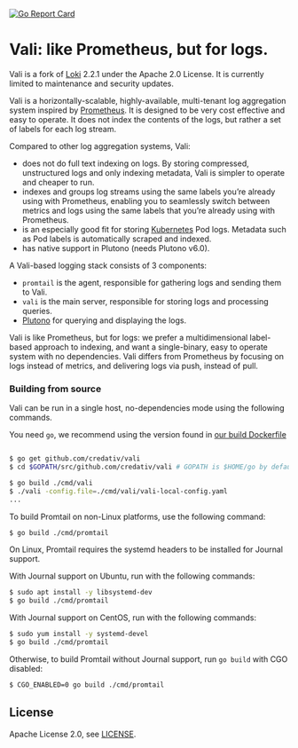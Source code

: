 <a href="https://goreportcard.com/report/github.com/credativ/vali"><img src="https://goreportcard.com/badge/github.com/credativ/vali" alt="Go Report Card" /></a>

# Vali: like Prometheus, but for logs.

Vali is a fork of [Loki](https://github.com/grafana/loki/) 2.2.1 under the Apache 2.0 License.
It is currently limited to maintenance and security updates.

Vali is a horizontally-scalable, highly-available, multi-tenant log aggregation system inspired by [Prometheus](https://prometheus.io/).
It is designed to be very cost effective and easy to operate.
It does not index the contents of the logs, but rather a set of labels for each log stream.

Compared to other log aggregation systems, Vali:

- does not do full text indexing on logs. By storing compressed, unstructured logs and only indexing metadata, Vali is simpler to operate and cheaper to run.
- indexes and groups log streams using the same labels you’re already using with Prometheus, enabling you to seamlessly switch between metrics and logs using the same labels that you’re already using with Prometheus.
- is an especially good fit for storing [Kubernetes](https://kubernetes.io/) Pod logs. Metadata such as Pod labels is automatically scraped and indexed.
- has native support in Plutono (needs Plutono v6.0).

A Vali-based logging stack consists of 3 components:

- `promtail` is the agent, responsible for gathering logs and sending them to Vali.
- `vali` is the main server, responsible for storing logs and processing queries.
- [Plutono](https://github.com/credativ/plutono) for querying and displaying the logs.

Vali is like Prometheus, but for logs: we prefer a multidimensional label-based approach to indexing, and want a single-binary, easy to operate system with no dependencies.
Vali differs from Prometheus by focusing on logs instead of metrics, and delivering logs via push, instead of pull.


### Building from source

Vali can be run in a single host, no-dependencies mode using the following commands.

You need `go`, we recommend using the version found in [our build Dockerfile](https://github.com/credativ/vali/blob/master/vali-build-image/Dockerfile)

```bash

$ go get github.com/credativ/vali
$ cd $GOPATH/src/github.com/credativ/vali # GOPATH is $HOME/go by default.

$ go build ./cmd/vali
$ ./vali -config.file=./cmd/vali/vali-local-config.yaml
...
```

To build Promtail on non-Linux platforms, use the following command:

```bash
$ go build ./cmd/promtail
```

On Linux, Promtail requires the systemd headers to be installed for
Journal support.

With Journal support on Ubuntu, run with the following commands:

```bash
$ sudo apt install -y libsystemd-dev
$ go build ./cmd/promtail
```

With Journal support on CentOS, run with the following commands:

```bash
$ sudo yum install -y systemd-devel
$ go build ./cmd/promtail
```

Otherwise, to build Promtail without Journal support, run `go build`
with CGO disabled:

```bash
$ CGO_ENABLED=0 go build ./cmd/promtail
```

## License

Apache License 2.0, see [LICENSE](LICENSE).
